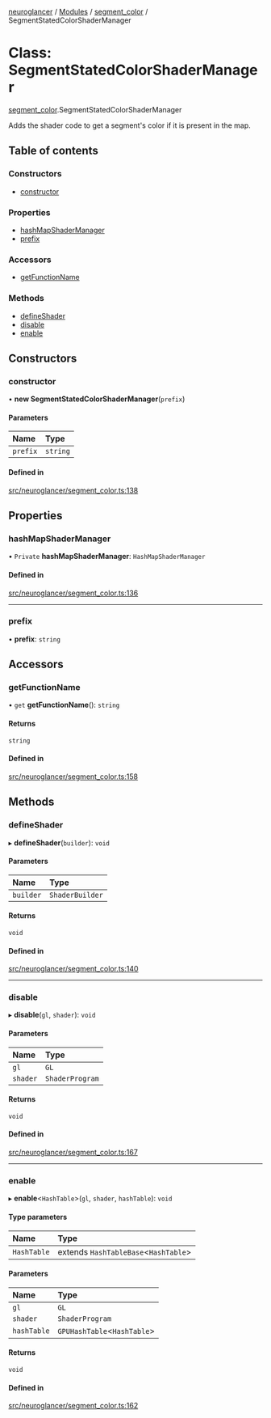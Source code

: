[neuroglancer](../README.md) / [Modules](../modules.md) / [segment\_color](../modules/segment_color.md) / SegmentStatedColorShaderManager

# Class: SegmentStatedColorShaderManager

[segment_color](../modules/segment_color.md).SegmentStatedColorShaderManager

Adds the shader code to get a segment's color if it is present in the map.

## Table of contents

### Constructors

- [constructor](segment_color.SegmentStatedColorShaderManager.md#constructor)

### Properties

- [hashMapShaderManager](segment_color.SegmentStatedColorShaderManager.md#hashmapshadermanager)
- [prefix](segment_color.SegmentStatedColorShaderManager.md#prefix)

### Accessors

- [getFunctionName](segment_color.SegmentStatedColorShaderManager.md#getfunctionname)

### Methods

- [defineShader](segment_color.SegmentStatedColorShaderManager.md#defineshader)
- [disable](segment_color.SegmentStatedColorShaderManager.md#disable)
- [enable](segment_color.SegmentStatedColorShaderManager.md#enable)

## Constructors

### constructor

• **new SegmentStatedColorShaderManager**(`prefix`)

#### Parameters

| Name | Type |
| :------ | :------ |
| `prefix` | `string` |

#### Defined in

[src/neuroglancer/segment_color.ts:138](https://github.com/ActiveBrainAtlas2/neuroglancer/blob/958d23e0/src/neuroglancer/segment_color.ts#L138)

## Properties

### hashMapShaderManager

• `Private` **hashMapShaderManager**: `HashMapShaderManager`

#### Defined in

[src/neuroglancer/segment_color.ts:136](https://github.com/ActiveBrainAtlas2/neuroglancer/blob/958d23e0/src/neuroglancer/segment_color.ts#L136)

___

### prefix

• **prefix**: `string`

## Accessors

### getFunctionName

• `get` **getFunctionName**(): `string`

#### Returns

`string`

#### Defined in

[src/neuroglancer/segment_color.ts:158](https://github.com/ActiveBrainAtlas2/neuroglancer/blob/958d23e0/src/neuroglancer/segment_color.ts#L158)

## Methods

### defineShader

▸ **defineShader**(`builder`): `void`

#### Parameters

| Name | Type |
| :------ | :------ |
| `builder` | `ShaderBuilder` |

#### Returns

`void`

#### Defined in

[src/neuroglancer/segment_color.ts:140](https://github.com/ActiveBrainAtlas2/neuroglancer/blob/958d23e0/src/neuroglancer/segment_color.ts#L140)

___

### disable

▸ **disable**(`gl`, `shader`): `void`

#### Parameters

| Name | Type |
| :------ | :------ |
| `gl` | `GL` |
| `shader` | `ShaderProgram` |

#### Returns

`void`

#### Defined in

[src/neuroglancer/segment_color.ts:167](https://github.com/ActiveBrainAtlas2/neuroglancer/blob/958d23e0/src/neuroglancer/segment_color.ts#L167)

___

### enable

▸ **enable**<`HashTable`\>(`gl`, `shader`, `hashTable`): `void`

#### Type parameters

| Name | Type |
| :------ | :------ |
| `HashTable` | extends `HashTableBase`<`HashTable`\> |

#### Parameters

| Name | Type |
| :------ | :------ |
| `gl` | `GL` |
| `shader` | `ShaderProgram` |
| `hashTable` | `GPUHashTable`<`HashTable`\> |

#### Returns

`void`

#### Defined in

[src/neuroglancer/segment_color.ts:162](https://github.com/ActiveBrainAtlas2/neuroglancer/blob/958d23e0/src/neuroglancer/segment_color.ts#L162)
